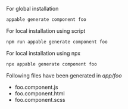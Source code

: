 For global installation

```bash
appable generate component foo
```

For local installation using script

```bash
npm run appable generate component foo
```

For local installation using npx

```bash
npx appable generate component foo
```

Following files have been generated in *app/foo*

* foo.component.js
* foo.component.html
* foo.component.scss